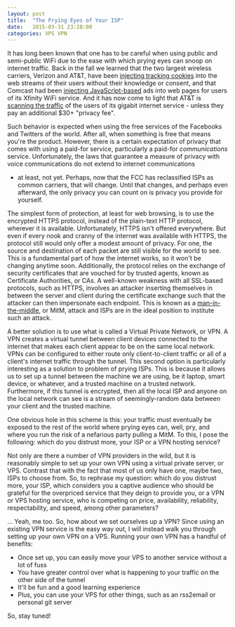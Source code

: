 ```yaml
---
layout: post
title:  "The Prying Eyes of Your ISP"
date:   2015-03-31 23:28:00
categories: VPS VPN
---
```

It has long been known that one has to be careful when using public and 
semi-public WiFi due to the ease with which prying eyes can snoop on internet
traffic. Back in the fall
we learned that the two largest wireless carriers, Verizon and AT&T, have been 
[injecting tracking cookies](http://arstechnica.com/security/2014/10/verizon-wireless-injects-identifiers-link-its-users-to-web-requests/)
into the web streams of their users without their knowledge or consent, and that Comcast had been 
[injecting JavaScript-based](http://arstechnica.com/tech-policy/2014/09/why-comcasts-javascript-ad-injections-threaten-security-net-neutrality/)
ads into web pages for users of its Xfinity WiFi service. And it has now come 
to light that AT&T is 
[scanning the traffic](http://arstechnica.com/information-technology/2015/03/atts-plan-to-watch-your-web-browsing-and-what-you-can-do-about-it/)
of the users of its gigabit internet service - unless they pay an additional $30+
"privacy fee".

Such behavior is expected when using the free services 
of the Facebooks and Twitters of the world. After all, when something is free 
that means you're the product. However, there is a certain expectation of 
privacy that comes with using a paid-for service, particularly a paid-for
*communications* service. Unfortunately, the laws that guarantee a measure
of privacy with voice communications do not extend to internet communications
 - at least, not yet. Perhaps, now that the FCC has reclassified ISPs as common
carriers, that will change. Until that changes, and perhaps even afterward, 
the only privacy you can count on is privacy you provide for yourself.

The simplest form of protection, at least for web browsing, is to use the
encrypted HTTPS protocol, instead of the plain-text HTTP protocol, wherever 
it is available. Unfortunately, HTTPS isn't offered everywhere. But even if
every nook and cranny of the internet was available with HTTPS, the protocol
still would only offer a modest amount of privacy. For one, the source and
destination of each packet are still visible for the world to see. This is a
fundamental part of how the internet works, so it won't be changing
anytime soon. Additionally, the protocol relies on the exchange of security
certificates that are vouched for by trusted agents, known
as Certificate Authorities, or CAs. A well-known weakness with all SSL-based
protocols, such as HTTPS, involves an attacker inserting themselves in between
the server and client during the certificate exchange such that the attacker
can then impersonate each endpoint. This is known as a 
[man-in-the-middle](https://en.wikipedia.org/wiki/Man-in-the-middle_attack),
or MitM, attack and ISPs are in the ideal position to institute such an attack.

A better solution is to use what is called a Virtual Private Network, or VPN. 
A VPN creates a virtual tunnel between client devices connected to the internet
that makes each client appear to be on the same local network. VPNs can be
configured to either route only client-to-client traffic or all of a client's
internet traffic through the tunnel. This second option is particularly 
interesting as a solution to problem of prying ISPs. This is because it allows us to
set up a tunnel between the machine we are using, be it laptop, smart device, 
or whatever, and a trusted machine on a trusted network. Furthermore, if this
tunnel is encrypted, then all the local ISP and anyone on the local network
can see is a stream of seemingly-random data between your client and the 
trusted machine.

One obvious hole in this scheme is this: your traffic must eventually be
exposed to the rest of the world where prying eyes can, well, pry, and where
you run the risk of a nefarious party pulling a MitM. To this, I pose the 
following: which do you distrust more, your ISP or a VPN hosting service?

Not only are there a number of VPN providers in the wild, but it is reasonably
simple to set up your own VPN using a virtual private server, or VPS. Contrast
that with the fact that most of us only have one, maybe two, ISPs to choose 
from. So, to rephrase my question: which do you distrust more, your ISP,
which considers you a captive audience who should be grateful for the 
overpriced service that they deign to provide you, or a VPN or VPS hosting
service, who is competing on price, availability, reliability, respectability,
and speed, among other parameters? 

... Yeah, me too. So, how about we set ourselves up a VPN? Since using an
existing VPN service is the easy way out, I will instead walk you through
setting up your own VPN on a VPS. Running your own VPN has a handful of benefits:

* Once set up, you can easily move your VPS to another service without a lot of
fuss
* You have greater control over what is happening to your traffic on the other
side of the tunnel
* It'll be fun and a good learning experience
* Plus, you can use your VPS for other things, such as an rss2email or personal
git server

So, stay tuned!
